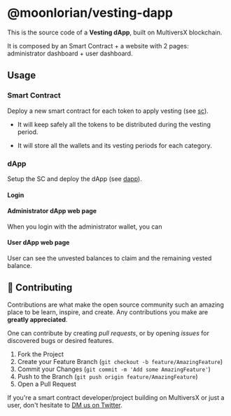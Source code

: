 # @moonlorian/vesting-dapp

This is the source code of a **Vesting dApp**, built on MultiversX blockchain.

It is composed by an Smart Contract + a website with 2 pages: administrator dashboard + user dashboard.

## Usage

### Smart Contract

Deploy a new smart contract for each token to apply vesting (see [sc](https://github.com/Moonlorian/vesting-dapp/tree/main/sc)).

- It will keep safely all the tokens to be distributed during the vesting period.

- It will store all the wallets and its vesting periods for each category.
 
### dApp

Setup the SC and deploy the dApp (see [dapp](https://github.com/Moonlorian/vesting-dapp/tree/main/dapp)).

#### Login


#### Administrator dApp web page

When you login with the administrator wallet, you can

#### User dApp web page

User can see the unvested balances to claim and the remaining vested balance.

## 👥 Contributing

Contributions are what make the open source community such an amazing place to be learn, inspire, and create. Any contributions you make are **greatly appreciated**.

One can contribute by creating _pull requests_, or by opening _issues_ for discovered bugs or desired features.

1. Fork the Project
2. Create your Feature Branch (`git checkout -b feature/AmazingFeature`)
3. Commit your Changes (`git commit -m 'Add some AmazingFeature'`)
4. Push to the Branch (`git push origin feature/AmazingFeature`)
5. Open a Pull Request

If you're a smart contract developer/project building on MultiversX or just a user, don't hesitate to [DM us on Twitter](https://twitter.com/moonlorian).

